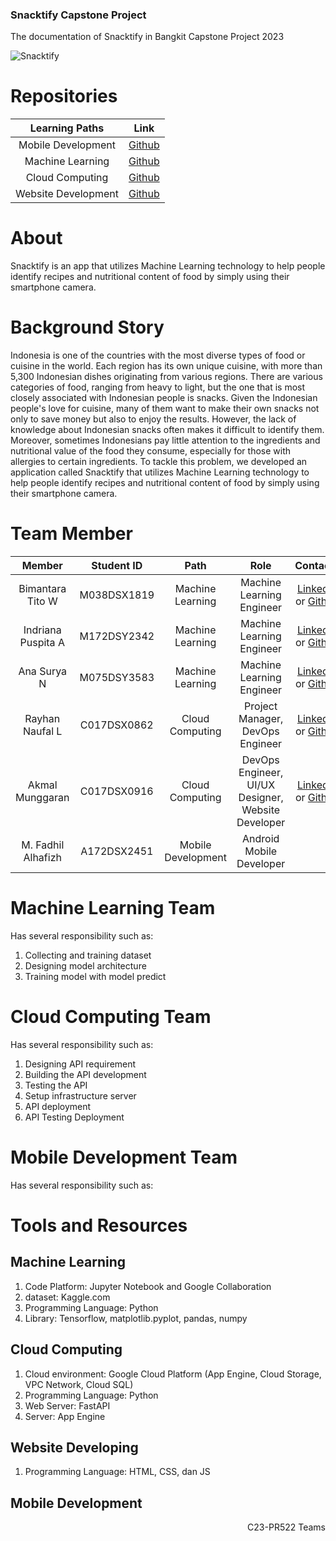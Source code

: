 ### Snacktify Capstone Project
The documentation of Snacktify in Bangkit Capstone Project 2023

![Snacktify](https://storage.googleapis.com/snackvidia_image/Prototype)

# Repositories

|   Learning Paths   |                                Link                                |
| :----------------: | :----------------------------------------------------------------: |
| Mobile Development | [Github](https://github.com/Snacktify/capstone-md) |
|  Machine Learning  |  [Github](https://github.com/Snacktify/capstone-ml)  |
|   Cloud Computing  |   [Github](https://github.com/Snacktify/capstone-api)  |
| Website Development| [Github](https://github.com/Snacktify/capstone-website) |

# About
Snacktify is an app that utilizes Machine Learning technology to help people identify recipes and nutritional content of food by simply using their smartphone camera. 

# Background Story
Indonesia is one of the countries with the most diverse types of food or cuisine in the world. Each region has its own unique cuisine, with more than 5,300 Indonesian dishes originating from various regions. There are various categories of food, ranging from heavy to light, but the one that is most closely associated with Indonesian people is snacks. Given the Indonesian people's love for cuisine, many of them want to make their own snacks not only to save money but also to enjoy the results. However, the lack of knowledge about Indonesian snacks often makes it difficult to identify them. Moreover, sometimes Indonesians pay little attention to the ingredients and nutritional value of the food they consume, especially for those with allergies to certain ingredients. To tackle this problem, we developed an application called Snacktify that utilizes Machine Learning technology to help people identify recipes and nutritional content of food by simply using their smartphone camera. 

# Team Member
| Member | Student ID | Path | Role | Contacts |
| :-------------------------: | :--------: | :----------------: | :----------------------------------------: | :-----------------------------------------------------------------------------------------------------------------: |
| Bimantara Tito W | M038DSX1819 | Machine Learning | Machine Learning Engineer | [LinkedIn](https://www.linkedin.com/in/bimantara-tito-wahyudi-b051a2205/) or [Github](https://github.com/Yerayz) |
| Indriana Puspita A | M172DSY2342 | Machine Learning | Machine Learning Engineer | [LinkedIn](https://www.linkedin.com/in/indriana-puspita-anggraeni-35756921a/) or [Github](https://github.com/Indriana3105) |
| Ana Surya N | M075DSY3583 | Machine Learning | Machine Learning Engineer | [LinkedIn](https://www.linkedin.com/mwlite/in/ana-surya-ningrum-3a9822220) or [Github](https://github.com/AnaSurya01) |
| Rayhan Naufal L | C017DSX0862 | Cloud Computing | Project Manager, DevOps Engineer | [LinkedIn](https://www.linkedin.com/in/rayhannaufall/) or [Github](https://github.com/rayhannaufall10) |
| Akmal Munggaran | C017DSX0916 | Cloud Computing | DevOps Engineer, UI/UX Designer, Website Developer | [LinkedIn](https://www.linkedin.com/in/akmalmunggaran/) or [Github](https://github.com/akMALE21) |
| M. Fadhil Alhafizh | A172DSX2451 | Mobile Development | Android Mobile Developer |  |

# Machine Learning Team

Has several responsibility such as:

  1. Collecting and training dataset
  2. Designing model architecture
  3. Training model with model predict

# Cloud Computing Team

Has several responsibility such as:

  1. Designing API requirement
  2. Building the API development
  3. Testing the API
  4. Setup infrastructure server
  5. API deployment
  6. API Testing Deployment

# Mobile Development Team

Has several responsibility such as:

# Tools and Resources

## Machine Learning
  1. Code Platform: Jupyter Notebook and Google Collaboration
  2. dataset: Kaggle.com
  3. Programming Language: Python
  4. Library: Tensorflow, matplotlib.pyplot, pandas, numpy
  
## Cloud Computing
  1. Cloud environment: Google Cloud Platform (App Engine, Cloud Storage, VPC Network, Cloud SQL)
  2. Programming Language: Python
  3. Web Server: FastAPI
  4. Server: App Engine

## Website Developing
  1. Programming Language: HTML, CSS, dan JS

## Mobile Development

<p align="right"> C23-PR522 Teams </p>

